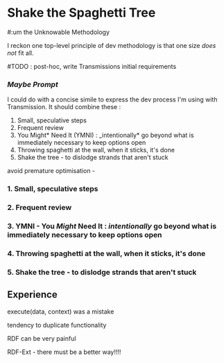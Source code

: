 # Shake the Spaghetti Tree

#:um the Unknowable Methodology

I reckon one top-level principle of dev methodology is that one size _does not_ fit all.

#TODO : post-hoc, write Transmissions initial requirements

### _Maybe Prompt_

I could do with a concise simile to express the dev process I'm using with Transmission. It should combine these :

1. Small, speculative steps
2. Frequent review
3. You Might* Need It (YMNI) : \_intentionally* go beyond what is immediately necessary to keep options open
4. Throwing spaghetti at the wall, when it sticks, it's done
5. Shake the tree - to dislodge strands that aren't stuck

avoid premature optimisation -

### 1. Small, speculative steps

### 2. Frequent review

### 3. YMNI - You _Might_ Need It : _intentionally_ go beyond what is immediately necessary to keep options open

### 4. Throwing spaghetti at the wall, when it sticks, it's done

### 5. Shake the tree - to dislodge strands that aren't stuck

## Experience

execute(data, context) was a mistake

tendency to duplicate functionality

RDF can be very painful

RDF-Ext - there must be a better way!!!!
